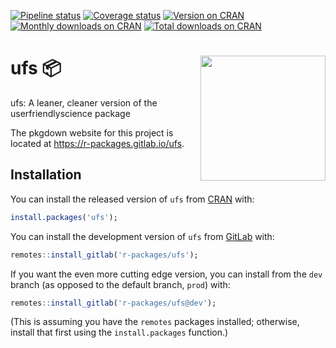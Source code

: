 
<!-- badges: start -->

[![Pipeline
status](https://gitlab.com/r-packages/ufs/badges/prod/pipeline.svg)](https://gitlab.com/r-packages/ufs/-/commits/prod)
[![Coverage
status](https://codecov.io/gl/r-packages/ufs/branch/prod/graph/badge.svg)](https://app.codecov.io/gl/r-packages/ufs?branch=prod)
[![Version on
CRAN](https://www.r-pkg.org/badges/version/ufs?color=brightgreen)](https://cran.r-project.org/package=ufs)
[![Monthly downloads on
CRAN](https://cranlogs.r-pkg.org/badges/last-month/ufs?color=brightgreen)](https://cran.r-project.org/package=ufs)
[![Total downloads on
CRAN](https://cranlogs.r-pkg.org/badges/grand-total/ufs?color=brightgreen)](https://cran.r-project.org/package=ufs)
<!-- badges: end -->

# <img src='img/hex-logo.png' align="right" height="200" /> ufs 📦

ufs: A leaner, cleaner version of the userfriendlyscience package

The pkgdown website for this project is located at
<https://r-packages.gitlab.io/ufs>.

## Installation

You can install the released version of `ufs` from
[CRAN](https://CRAN.R-project.org) with:

``` r
install.packages('ufs');
```

You can install the development version of `ufs` from
[GitLab](https://about.gitlab.com) with:

``` r
remotes::install_gitlab('r-packages/ufs');
```

If you want the even more cutting edge version, you can install from the
`dev` branch (as opposed to the default branch, `prod`) with:

``` r
remotes::install_gitlab('r-packages/ufs@dev');
```

(This is assuming you have the `remotes` packages installed; otherwise,
install that first using the `install.packages` function.)
